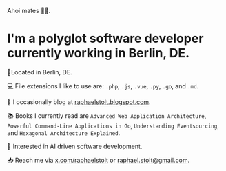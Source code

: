 Ahoi mates 🏴‍☠️.

# I'm a polyglot software developer currently working in Berlin, DE.

📍Located in Berlin, DE.

💻 File extensions I like to use are: `.php`, `.js`, `.vue`, `.py`, `.go`, and `.md`.

📝 I occasionally blog at [raphaelstolt.blogspot.com](https://raphaelstolt.blogspot.com).

📚 Books I currently read are `Advanced Web Application Architecture`, `Powerful Command-Line Applications in Go`, `Understanding Eventsourcing`, and `Hexagonal Architecture Explained`.

👀 Interested in AI driven software development.

📥 Reach me via [x.com/raphaelstolt](https://x.com/raphaelstolt) or [raphael.stolt@gmail.com](mailto:raphael.stolt@gmail.com).

